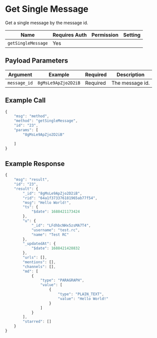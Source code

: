 # Get Single Message

Get a single message by the message id.

| Name               | Requires Auth | Permission | Setting |
| ------------------ | ------------- | ---------- | ------- |
| `getSingleMessage` | Yes           |            |         |

## Payload Parameters

| Argument     | Example             | Required | Description     |
| ------------ | ------------------- | -------- | --------------- |
| `message_id` | `8gMsLe9ApZjo2D2iB` | Required | The message id. |

## Example Call

```javascript
{
    "msg": "method",
    "method": "getSingleMessage",
    "id": "23",
    "params": [
        "8gMsLe9ApZjo2D2iB"
      
    ]
}
```

## Example Response

```javascript
{
    "msg": "result",
    "id": "23",
    "result": {
        "_id": "8gMsLe9ApZjo2D2iB",
        "rid": "64a1f373376181965ab77f54",
        "msg": "Hello World!",
        "ts": {
            "$date": 1688421173424
        },
        "u": {
            "_id": "LFdhbcNHx5zsMA7T4",
            "username": "test.rc",
            "name": "Test RC"
        },
        "_updatedAt": {
            "$date": 1688421428832
        },
        "urls": [],
        "mentions": [],
        "channels": [],
        "md": [
            {
                "type": "PARAGRAPH",
                "value": [
                    {
                        "type": "PLAIN_TEXT",
                        "value": "Hello World!"
                    }
                ]
            }
        ],
        "starred": []
    }
}
```
